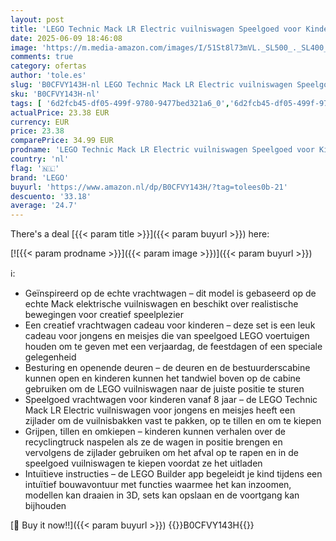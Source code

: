 ```yaml
---
layout: post
title: 'LEGO Technic Mack LR Electric vuilniswagen Speelgoed voor Kinderen  Creatief Vrachtwagen Cadeau voor Jongens en Meisjes vanaf 8 jaar die van Recycling en Voertuigen Houden 42167'
date: 2025-06-09 18:46:08
image: 'https://m.media-amazon.com/images/I/51St8l73mVL._SL500_._SL400_.jpg'
comments: true
category: ofertas
author: 'tole.es'
slug: 'B0CFVY143H-nl LEGO Technic Mack LR Electric vuilniswagen Speelgoed voor...'
sku: 'B0CFVY143H-nl'
tags: [ '6d2fcb45-df05-499f-9780-9477bed321a6_0','6d2fcb45-df05-499f-9780-9477bed321a6_5201','6d2fcb45-df05-499f-9780-9477bed321a6_5301','8','Arborist Merchandising Root','Bouw- & constructiespeelgoed','LEGO','Self Service','Special Features Stores','Speelgoed & spellen','Speelgoedbouwsets','Speelgoedvoertuigen','Speeltrucks voor kinderen','lego','🇳🇱', ]
actualPrice: 23.38 EUR
currency: EUR
price: 23.38
comparePrice: 34.99 EUR
prodname: 'LEGO Technic Mack LR Electric vuilniswagen Speelgoed voor Kinderen  Creatief Vrachtwagen Cadeau voor Jongens en Meisjes vanaf 8 jaar die van Recycling en Voertuigen Houden 42167'
country: 'nl'
flag: '🇳🇱'
brand: 'LEGO'
buyurl: 'https://www.amazon.nl/dp/B0CFVY143H/?tag=tolees0b-21'
descuento: '33.18'
average: '24.7'
---
```


There's a deal [{{< param title >}}]({{< param buyurl >}})  here:

[![{{< param prodname >}}]({{< param image >}})]({{< param buyurl >}})

ℹ️:

- Geïnspireerd op de echte vrachtwagen – dit model is gebaseerd op de echte Mack elektrische vuilniswagen en beschikt over realistische bewegingen voor creatief speelplezier
- Een creatief vrachtwagen cadeau voor kinderen – deze set is een leuk cadeau voor jongens en meisjes die van speelgoed LEGO voertuigen houden om te geven met een verjaardag, de feestdagen of een speciale gelegenheid
- Besturing en openende deuren – de deuren en de bestuurderscabine kunnen open en kinderen kunnen het tandwiel boven op de cabine gebruiken om de LEGO vuilniswagen naar de juiste positie te sturen
- Speelgoed vrachtwagen voor kinderen vanaf 8 jaar – de LEGO Technic Mack LR Electric vuilniswagen voor jongens en meisjes heeft een zijlader om de vuilnisbakken vast te pakken, op te tillen en om te kiepen
- Grijpen, tillen en omkiepen – kinderen kunnen verhalen over de recyclingtruck naspelen als ze de wagen in positie brengen en vervolgens de zijlader gebruiken om het afval op te rapen en in de speelgoed vuilniswagen te kiepen voordat ze het uitladen
- Intuïtieve instructies – de LEGO Builder app begeleidt je kind tijdens een intuïtief bouwavontuur met functies waarmee het kan inzoomen, modellen kan draaien in 3D, sets kan opslaan en de voortgang kan bijhouden

[🛒 Buy it now!!]({{< param buyurl >}})
{{<world>}}B0CFVY143H{{</world>}}
